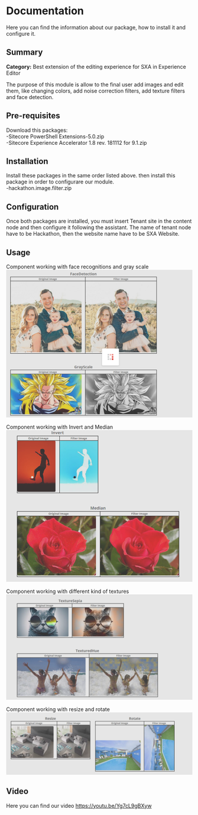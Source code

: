 # Documentation

Here you can find the information about our package, how to install it and configure it.


## Summary

**Category:** Best extension of the editing experience for SXA in Experience Editor

The purpose of this module is allow to the final user add images and edit them, like changing colors, add noise correction filters, add texture filters and face detection.

## Pre-requisites

Download this packages: </br>
-Sitecore PowerShell Extensions-5.0.zip </br>
-Sitecore Experience Accelerator 1.8 rev. 181112 for 9.1.zip

## Installation

Install these packages in the same order listed above. then install this package in order to configurare our module.</br>
-hackathon.image.filter.zip

## Configuration

Once both packages are installed, you must insert Tenant site in the content node and then configure it following the assistant.
The name of tenant node have to be Hackathon, then the website name have to be SXA Website.

## Usage

Component working with face recognitions and gray scale
![Face Recognitions and Gray Scale](images/face_gray.png)

Component working with Invert and Median
![Invert and Median](images/invert_median.png)

Component working with different kind of textures
![Texture](images/texture.png)

Component working with resize and rotate
![Face Recognitions and Gray Scale](images/resize.png)


## Video

Here you can find our video https://youtu.be/Yg7cL9gBXyw
